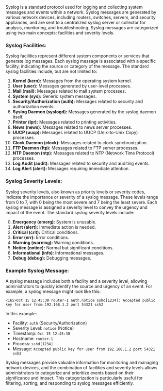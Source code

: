 Syslog is a standard protocol used for logging and collecting system messages and events within a network. Syslog messages are generated by various network devices, including routers, switches, servers, and security appliances, and are sent to a centralized syslog server or collector for analysis, monitoring, and troubleshooting. Syslog messages are categorized using two main concepts: facilities and severity levels.

### Syslog Facilities:

Syslog facilities represent different system components or services that generate log messages. Each syslog message is associated with a specific facility, indicating the source or category of the message. The standard syslog facilities include, but are not limited to:

1. **Kernel (kern):** Messages from the operating system kernel.
2. **User (user):** Messages generated by user-level processes.
3. **Mail (mail):** Messages related to mail system processes.
4. **System (sys):** Generic system messages.
5. **Security/Authorization (auth):** Messages related to security and authorization events.
6. **Syslog Daemon (syslogd):** Messages generated by the syslog daemon itself.
7. **Printer (lpr):** Messages related to printing activities.
8. **News (news):** Messages related to news server processes.
9. **UUCP (uucp):** Messages related to UUCP (Unix-to-Unix Copy) processes.
10. **Clock Daemon (clock):** Messages related to clock synchronization.
11. **FTP Daemon (ftp):** Messages related to FTP server processes.
12. **NTP Daemon (ntp):** Messages related to NTP (Network Time Protocol) processes.
13. **Log Audit (audit):** Messages related to security and auditing events.
14. **Log Alert (alert):** Messages requiring immediate attention.

### Syslog Severity Levels:

Syslog severity levels, also known as priority levels or severity codes, indicate the importance or severity of a syslog message. These levels range from 0 to 7, with 0 being the most severe and 7 being the least severe. Each syslog message is assigned a severity level to convey the urgency and impact of the event. The standard syslog severity levels include:

0. **Emergency (emerg):** System is unusable.
1. **Alert (alert):** Immediate action is needed.
2. **Critical (crit):** Critical conditions.
3. **Error (err):** Error conditions.
4. **Warning (warning):** Warning conditions.
5. **Notice (notice):** Normal but significant conditions.
6. **Informational (info):** Informational messages.
7. **Debug (debug):** Debugging messages.

### Example Syslog Message:

A syslog message includes both a facility and a severity level, allowing administrators to quickly identify the source and urgency of an event. For example, a syslog message might look like this:

```
<165>Oct 15 12:45:30 router-1 auth.notice sshd[1234]: Accepted public key for user from 192.168.1.2 port 54321 ssh2
```

In this example:
- Facility: `auth` (Security/Authorization)
- Severity Level: `notice` (Notice)
- Timestamp: `Oct 15 12:45:30`
- Hostname: `router-1`
- Process: `sshd[1234]`
- Message: `Accepted public key for user from 192.168.1.2 port 54321 ssh2`

Syslog messages provide valuable information for monitoring and managing network devices, and the combination of facilities and severity levels allows administrators to categorize and prioritize events based on their significance and impact. This categorization is particularly useful for filtering, sorting, and responding to syslog messages efficiently.
